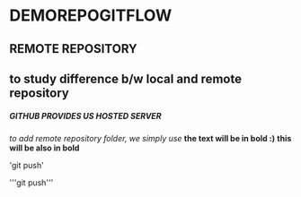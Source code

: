 # DEMOREPOGITFLOW
## REMOTE REPOSITORY
## to study difference b/w local and remote repository
##### GITHUB PROVIDES US HOSTED SERVER

_to add remote repository folder, we simply use_
**the text will be in bold :)**
__this will be also in bold__
  
'git push'



'''git push'''
